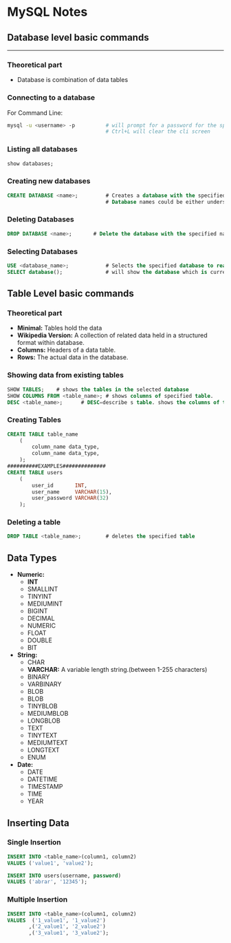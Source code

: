 # **MySQL Notes**

## **Database level basic commands**

---

### Theoretical part

* Database is combination of data tables

### Connecting to a database

For Command Line:

```bash
mysql -u <username> -p 			# will prompt for a password for the specified username
								# Ctrl+L will clear the cli screen
```

### Listing all databases

```sql
show databases;
```

### Creating new databases

```sql
CREATE DATABASE <name>;			# Creates a database with the specified name
								# Database names could be either underscore_convensioned(snake_case) or CamelCased. Spaces in names are discouraged

```

### Deleting Databases

```sql
DROP DATABASE <name>;		# Delete the database with the specified name
```

### Selecting Databases

```sql
USE <database_name>;			# Selects the specified database to read/write data
SELECT database();				# will show the database which is currently being used
```

## **Table Level basic commands**

### Theoretical part

* **Minimal:** Tables hold the data
* **Wikipedia Version:** A collection of related data held in a structured format within database.
* **Columns:** Headers of a data table.
* **Rows:** The actual data in the database.

### Showing data from existing tables

```sql
SHOW TABLES;	# shows the tables in the selected database
SHOW COLUMNS FROM <table_name>; # shows columns of specified table.
DESC <table_name>; 		# DESC=describe s table. shows the columns of the specified table
```

### Creating Tables

```sql
CREATE TABLE table_name
	(
		column_name data_type,
		column_name data_type,
	);
##########EXAMPLES##############
CREATE TABLE users
	(
		user_id 	  INT,
		user_name     VARCHAR(15),
		user_password VARCHAR(32)
	);
```

### Deleting a table

```sql
DROP TABLE <table_name>;		# deletes the specified table
```

## **Data Types**

* **Numeric:**
	* **INT**
	* SMALLINT
	* TINYINT
	* MEDIUMINT
	* BIGINT
	* DECIMAL
	* NUMERIC
	* FLOAT
	* DOUBLE
	* BIT
* **String:**
	* CHAR
	* **VARCHAR:** A variable length string.(between 1-255 characters)
	* BINARY
	* VARBINARY
	* BLOB
	* BLOB
	* TINYBLOB
	* MEDIUMBLOB
	* LONGBLOB
	* TEXT
	* TINYTEXT
	* MEDIUMTEXT
	* LONGTEXT
	* ENUM
* **Date:**
	* DATE
	* DATETIME
	* TIMESTAMP
	* TIME
	* YEAR

## **Inserting Data**

### Single Insertion

```sql
INSERT INTO <table_name>(column1, column2)
VALUES ('value1', 'value2');

INSERT INTO users(username, password)
VALUES ('abrar', '12345'); 
```

### Multiple Insertion

```sql
INSERT INTO <table_name>(column1, column2)
VALUES  ('1_value1', '1_value2')
       ,('2_value1', '2_value2')
	   ,('3_value1', '3_value2');
```
